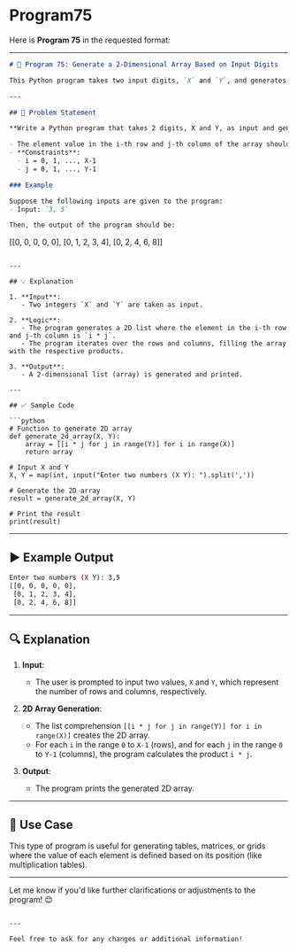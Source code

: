 # Program75
Here is **Program 75** in the requested format:

---

```markdown
# 📝 Program 75: Generate a 2-Dimensional Array Based on Input Digits

This Python program takes two input digits, `X` and `Y`, and generates a 2-dimensional array where each element in the array is the product of its row index (`i`) and column index (`j`).

---

## 📌 Problem Statement

**Write a Python program that takes 2 digits, X and Y, as input and generates a 2-dimensional array.**

- The element value in the i-th row and j-th column of the array should be `i * j`.
- **Constraints**: 
  - i = 0, 1, ..., X-1
  - j = 0, 1, ..., Y-1

### Example

Suppose the following inputs are given to the program:
- Input: `3, 5`

Then, the output of the program should be:
```

[[0, 0, 0, 0, 0],
 [0, 1, 2, 3, 4],
 [0, 2, 4, 6, 8]]

```

---

## 💡 Explanation

1. **Input**:
   - Two integers `X` and `Y` are taken as input.
   
2. **Logic**:
   - The program generates a 2D list where the element in the i-th row and j-th column is `i * j`.
   - The program iterates over the rows and columns, filling the array with the respective products.

3. **Output**:
   - A 2-dimensional list (array) is generated and printed.

---

## ✅ Sample Code

```python
# Function to generate 2D array
def generate_2d_array(X, Y):
    array = [[i * j for j in range(Y)] for i in range(X)]
    return array

# Input X and Y
X, Y = map(int, input("Enter two numbers (X Y): ").split(','))

# Generate the 2D array
result = generate_2d_array(X, Y)

# Print the result
print(result)
```

---

## ▶️ Example Output

```bash
Enter two numbers (X Y): 3,5
[[0, 0, 0, 0, 0], 
 [0, 1, 2, 3, 4], 
 [0, 2, 4, 6, 8]]
```

---

## 🔍 Explanation

1. **Input**:
   - The user is prompted to input two values, `X` and `Y`, which represent the number of rows and columns, respectively.

2. **2D Array Generation**:
   - The list comprehension `[[i * j for j in range(Y)] for i in range(X)]` creates the 2D array.
   - For each `i` in the range `0` to `X-1` (rows), and for each `j` in the range `0` to `Y-1` (columns), the program calculates the product `i * j`.

3. **Output**:
   - The program prints the generated 2D array.

---

## 🎯 Use Case

This type of program is useful for generating tables, matrices, or grids where the value of each element is defined based on its position (like multiplication tables).

---

Let me know if you'd like further clarifications or adjustments to the program! 😊

```

---

Feel free to ask for any changes or additional information!
